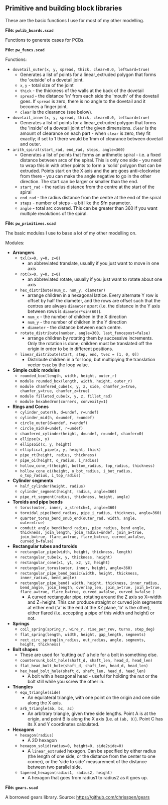 Primitive and building block libraries
--------------------------------------

These are the basic functions I use for most of my other modelling.

**File: `pwlib_boards.scad`**

Functions to generate cases for PCBs.

**File: `pw_funcs.scad`**

Functions:

- `dovetail_outer(x, y, spread, thick, clear=0.0, leftward=true)`
  - Generates a list of points for a linear_extruded polygon that forms the
    'outside' of a dovetail joint.
  - `x`, `y` - total size of the joint
  - `thick` - the thickness of the walls at the back of the dovetail
  - `spread` - the distance 'in' from each side the 'mouth' of the dovetail
    goes.  If `spread` is zero, there is no angle to the dovetail and it
    becomes a finger joint.
  - `clear` is the clearance (see below).
- `dovetail_inner(x, y, spread, thick, clear=0.0, leftward=true)`
  - Generates a list of points for a linear_extruded polygon that forms the
    'inside' of a dovetail joint of the given dimensions.  `clear` is the
    amount of clearance on each part - when `clear` is zero, they fit
    exactly; if set to 1 there would be 1mm of clearance between dovetail and
    outer.
- `arith_spiral(start_rad, end_rad, steps, angle=360)`
  - Generates a list of points that forms an arithmetic spiral - i.e. a fixed
    distance between arcs of the spiral.  This is only one side - you need to
    wrap this in with other points to form a 'solid' polygon that can be
    extruded.  Points start on the X axis and the arc goes anti-clockwise from
    there - you can make the angle negative to go in the other direction.  The
    start can be larger or smaller than the end.
  - `start_rad` - the radius distance from the centre at the start of the spiral
  - `end_rad` - the radius distance from the centre at the end of the spiral
  - `steps` - number of steps - a bit like the $fn parameter.
  - `angle` - total arc covered.  This can be greater than 360 if you want
    multiple revolutions of the spiral.

**File: `pw_primitives.scad`**

The basic modules I use to base a lot of my other modelling on.

Modules:

- **Arrangers**
  - `txl(x=0, y=0, z=0)`
    - an abbreviated translate, usually if you just want to move in one axis
  - `rot(x=0, y=0, z=0)`
    - an abbreviated rotate, usually if you just want to rotate about one axis
  - `hex_distribute(num_x, num_y, diameter)`
    - arrange children in a hexagonal lattice.  Every alternate Y row is
      offset by half the diameter, and the rows are offset such that the
      centres are always `diameter` apart (i.e. the distance in the Y axis
      between rows is `diameter*sin(60)`).
    - `num_x` - the number of children in the X direction
    - `num_y` - the number of children in the Y direction
    - `diameter` - the distance between each centre.
  - `rotate_distribute(number, angle=360, last_fencepost=false)`
    - arrange children by rotating them by successive increments.  Only the
      rotation is done; children must be translated off the origin in order to
      be in different positions.
  - `linear_distribute(start, step, end, tvec = [1, 0, 0])`
    - Distribute children in a for loop, but multiplying the translation
      vector `tvec` by the loop value.
- **Simple cubic modules**
  - `rounded_box(length, width, height, outer_r)`
  - `module rounded_box(length, width, height, outer_r)`
  - `module chamfered_cube(x, y, z, side, chamfer_x=true, chamfer_y=true, chamfer_z=true)`
  - `module filleted_cube(x, y, z, fillet_rad)`
  - `module hexahedron(corners, convexity=1)`
- **Rings and Cones**
  - `cylinder_outer(h, d=undef, r=undef)`
  - `cylinder_mid(h, d=undef, r=undef)`
  - `circle_outer(d=undef, r=undef)`
  - `circle_mid(d=undef, r=undef)`
  - `chamfered_cylinder(height, d=undef, r=undef, chamfer=0)`
  - `ellipse(x, y)`
  - `ellipsoid(x, y, height)`
  - `elliptical_pipe(x, y, height, thick)`
  - `pipe_rt(height, radius, thickness)`
  - `pipe_oi(height, o_radius, i_radius)`
  - `hollow_cone_rt(height, bottom_radius, top_radius, thickness)`
  - `hollow_cone_oi(height, o_bot_radius, i_bot_radius, o_top_radius, i_top_radius)`
- **Cylinder segments**
  - `half_cylinder(height, radius)`
  - `cylinder_segment(height, radius, angle=360)`
  - `pipe_rt_segment(radius, thickness, height, angle)`
- **Toroids and pipe bends**
  - `torus(outer, inner, x_stretch=1, angle=360)`
  - `toroidal_pipe(bend_radius, pipe_i_radius, thickness, angle=360)`
  - `quarter_torus_bend_snub_end(outer_rad, width, angle, outer=true)`
  - `conduit_angle_bend(bend_radius, pipe_radius, bend_angle, thickness,
    join_length, join_radius=undef,
    join_a=true, join_b=true, flare_a=true, flare_b=true,
    curved_a=false, curved_b=false)`
- **Rectangular tubes and toroids**
  - `rectangular_pipe(width, height, thickness, length)`
  - `rectangular_tube(x, y, thickness, height)`
  - `rectangular_cone(x1, y1, x2, y2, height)`
  - `rectangular_torus(outer, inner, height, angle=360)`
  - `rectangular_pipe_bend_basic(width, height, thickness, inner_radius, bend_angle)`
  - `rectangular_pipe_bend(
    width, height, thickness, inner_radius, bend_angle, join_length,
    overlap_len, join_a=true, join_b=true, flare_a=true, flare_b=true,
    curved_a=false, curved_b=false
    )`
    - A curved rectangular pipe, rotating around the Z axis so X=width and
      Z=height.  This can produce straight or curved join segments at either
      end ('a' is the end at the XZ plane, 'b' is the other), either flared
      (i.e. accepting a pipe of this width and height) or not.
- **Springs**
  - `coil_spring(spring_r, wire_r, rise_per_rev, turns, step_deg)`
  - `flat_spring(length, width, height, gap_length, segments)`
  - `rect_circ_spring(in_radius, out_radius, angle, segments, height, thickness)`
- **Bolt shapes**
  - These are used for 'cutting out' a hole for a bolt in something else.
  - `countersunk_bolt_hole(shaft_d, shaft_len, head_d, head_len)`
  - `flat_head_bolt_hole(shaft_d, shaft_len, head_d, head_len)`
  - `hex_head_bolt_hole(shaft_d, shaft_len, head_d, head_len)`
    - A bolt with a hexagonal head - useful for holding the nut or the bolt
      still while you screw the other in.
- **Triangles**
  - `equ_triangle(side)`
    - An equilateral triangle, with one point on the origin and one side along
      the X axis.
  - `arb_triangle(ab, bc, ac)`
    - An arbitrary triangle, given three side lengths.  Point A is at the
      origin, and point B is along the X axis (i.e. at `(ab, 0)`).  Point C
      has its X and Y coordinates calculated.
- **Hexagons**
  - `hexagon(radius)`
    - A 2D hexagon
  - `hexagon_solid(radius=0, height=0, side2side=0)`
    - A `linear_extrude`d hexagon.  Can be specified by either radius (the
      length of one side, or the distance from the center to one corner), or
      the 'side to side' measurement of the distance between two parallel
      side.
  - `tapered_hexagon(radius1, radius2, height)`
    - A hexagon that goes from radius1 to radius2 as it goes up.

**File: `gears.scad`**

A borrowed gears library.  Source: https://github.com/chrisspen/gears

